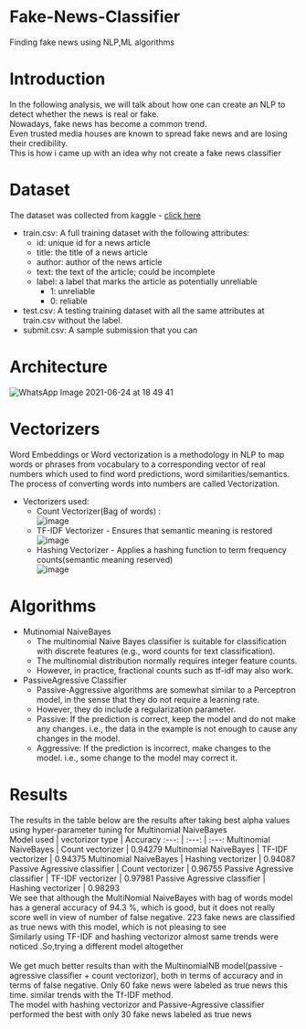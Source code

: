 # Fake-News-Classifier
Finding fake news using NLP,ML algorithms
# Introduction

In the following analysis, we will talk about how one can create an NLP to detect whether the news is real or fake.<br/> 
Nowadays, fake news has become a common trend.<br/>
Even trusted media houses are known to spread fake news and are losing their credibility.<br/>
This is how i came up with an idea why not create a fake news classifier

# Dataset
The dataset was collected from kaggle - [click here](https://www.kaggle.com/c/fake-news/data) <br/>
- train.csv: A full training dataset with the following attributes:
    - id: unique id for a news article
    - title: the title of a news article
    - author: author of the news article
    - text: the text of the article; could be incomplete
    - label: a label that marks the article as potentially unreliable
        - 1: unreliable
        - 0: reliable
- test.csv: A testing training dataset with all the same attributes at train.csv without the label.
- submit.csv: A sample submission that you can

# Architecture
![WhatsApp Image 2021-06-24 at 18 49 41](https://user-images.githubusercontent.com/51751926/123269870-046dba80-d51d-11eb-8e61-0cc117da37f7.jpeg)

# Vectorizers
Word Embeddings or Word vectorization is a methodology in NLP to map words or phrases from vocabulary to a corresponding vector of real numbers which used to find word predictions, word similarities/semantics. The process of converting words into numbers are called Vectorization.
<br/>
- Vectorizers used:
    - Count Vectorizer(Bag of words) :<br/> ![image](https://user-images.githubusercontent.com/51751926/123270616-b1483780-d51d-11eb-898c-94041850d414.png) 
    - TF-IDF Vectorizer - Ensures that semantic meaning is restored <br/> ![image](https://user-images.githubusercontent.com/51751926/123270784-d6d54100-d51d-11eb-84be-56bb6a285c46.png) 
    - Hashing Vectorizer - Applies a hashing function to term frequency counts(semantic meaning reserved) <br/> ![image](https://user-images.githubusercontent.com/51751926/123271478-80b4cd80-d51e-11eb-9de8-27175841965d.png)

# Algorithms
- Mutinomial NaiveBayes
    - The multinomial Naive Bayes classifier is suitable for classification with discrete features (e.g., word counts for text classification).
    - The multinomial distribution normally requires integer feature counts.
    - However, in practice, fractional counts such as tf-idf may also work. 
- PassiveAgressive Classifier
    - Passive-Aggressive algorithms are somewhat similar to a Perceptron model, in the sense that they do not require a learning rate.
    - However, they do include a regularization parameter.
    - Passive: If the prediction is correct, keep the model and do not make any changes. i.e., the data in the example is not enough to cause any changes in the model. 
    - Aggressive: If the prediction is incorrect, make changes to the model. i.e., some change to the model may correct it.

# Results
The results in the table below are the results after taking best alpha values using hyper-parameter tuning for Multinomial NaiveBayes <br/> 
Model used | vectorizor type | Accuracy
:---: | :---: | :---:
Multinomial NaiveBayes | Count vectorizer | 0.94279
Multinomial NaiveBayes | TF-IDF vectorizer | 0.94375
Multinomial NaiveBayes | Hashing vectorizer | 0.94087
Passive Agressive classifier	| Count vectorizer | 0.96755
Passive Agressive classifier	| TF-IDF vectorizer | 0.97981
Passive Agressive classifier	| Hashing vectorizer | 0.98293
<br/>
We see that although the MultiNomial NaiveBayes with bag of words model has a general accuracy of 94.3 %, which is good, but it does not really score well in view of number of false negative. 223 fake news are classified as true news with this model, which is not pleasing to see<br/>
Similarly using TF-IDF and hashing vectorizor almost same trends were noticed .So,trying a different model altogether<br/>
<br/>
We get much better results than with the MultinomialNB model(passive -agressive classifier + count vectorizor), both in terms of accuracy and in terms of false negative. Only 60 fake news were labeled as true news this time. similar trends with the Tf-IDF method.<br/>
The model with hashing vectorizor and Passive-Agressive classifier performed the best with only 30 fake news labeled as true news
